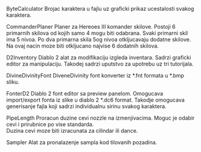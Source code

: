 ByteCalculator
Brojac karaktera u fajlu uz graficki prikaz ucestalosti svakog karaktera.

CommanderPlaner
 Planer za Hereoes III komander skilove. Postoji 6 primarnih skilova od kojih samo 4 mogu biti odabrana. 
 Svaki primarni skil ima 5 nivoa. Po dva primarna skila 5og nivoa otkljucavaju dodatne skilove. 
 Na ovaj nacin moze biti otkljucano najvise 6 dodatnih skilova.

D2Inventory
 Diablo 2 alat za modifikaciju izgleda inventara. Sadrzi graficki editor za manipulaciju. 
 Takodej sadrzi uputstvo za upotrebu uz tri tutorijala.
 
DivineDivinityFont
 DiveneDivinity font konverter iz *.fnt formata u *.bmp sliku.
 
FonterD2
 Diablo 2 font editor sa preview panelom. Omogucava import/export fonta iz slike u diablo 2 *.dc6 format.
 Takodje omogucava generisanje fajla koji sadrzi individualnu sirinu svakog karaktera.
 
PipeLength
 Proracun duzine cevi nozzle na izmenjivacima. Moguc je odabir cevi i prirubnice po vise standarda.  
 Duzina cevi moze biti izracunata za cilindar ili dance.
 
Sampler
 Alat za pronalazenje sampla kod tilovanih pozadina.
